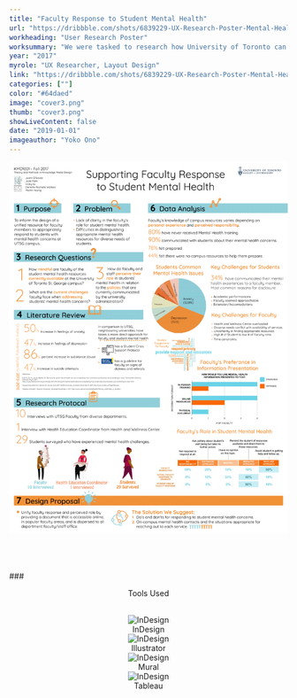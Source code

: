 ```yaml
---
title: "Faculty Response to Student Mental Health"
url: "https://dribbble.com/shots/6839229-UX-Research-Poster-Mental-Health"
workheading: "User Research Poster"
worksummary: "We were tasked to research how University of Toronto can better support faculty respond to student mental health concerns. We designed a poster to highlight the insights and main concerns proposed by our student, faculty, expert participants. The poster won runner-up in the UX Research Competition at University of Toronto in 2017."
year: "2017"
myrole: "UX Researcher, Layout Design"
link: "https://dribbble.com/shots/6839229-UX-Research-Poster-Mental-Health"
categories: [""]
color: "#64daed"
image: "cover3.png"
thumb: "cover3.png"
showLiveContent: false
date: "2019-01-01"
imageauthor: "Yoko Ono"
---
```


<div class="photo-grid-container">
<div class="photo-grid">
<img src="image1.png" />
</div>
</div>


<br/><br/><br/>
###<div style="text-align:center">Tools Used</div>
<br/>

<div class="tools-grid-img" style="text-align:center">

<div class="grid-img">
<img src="https://66.media.tumblr.com/aab3e12a5e711fdb5a616313754e65cd/tumblr_pwpexqLa9N1taz7avo1_1280.png" alt="InDesign" width="50"></img>
    <div class="tools-grid-img-description">
     InDesign
    </div>
</div>

<div class="grid-img">
<img src="https://66.media.tumblr.com/b7fcea2b3a067dad452bfea91523fc7c/tumblr_pwpjubX39p1taz7avo1_640.png" alt="InDesign" width="50"></img>
    <div class="tools-grid-img-description">
     Illustrator
    </div>
</div>

<div class="grid-img">
<img src="https://66.media.tumblr.com/33b1cb92c53ee4bfdec524e56c163c2e/97b8700a74aa87cb-95/s400x600/05ef1c65c9c125ab6bd26d1a7715cbf118d9d17d.png
" alt="InDesign" width="50"></img>
    <div class="tools-grid-img-description">
     Mural
    </div>
</div>

<div class="grid-img">
<img src="https://66.media.tumblr.com/3fc90c39f15c20eda2158361c855ae1d/edec14854e33dc31-c0/s400x600/7e2405355a71996731dbeeaf20123252e2bd9ce7.png" alt="InDesign" width="50"></img>
    <div class="tools-grid-img-description">
     Tableau
    </div>
</div>

</div>